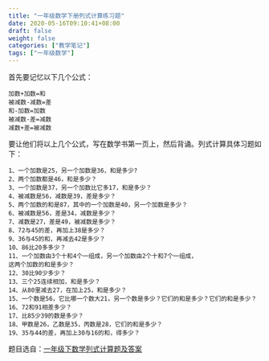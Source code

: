 ```yaml
---
title: "一年级数学下册列式计算练习题"
date: 2020-05-16T09:10:41+08:00
draft: false
weight: false
categories: ["教学笔记"]
tags: ["一年级数学"]
---
```


首先要记忆以下几个公式：

```
加数+加数=和    
被减数-减数=差
和-加数=加数
被减数-差=减数
减数+差=被减数
```

要让他们将以上几个公式，写在数学书第一页上，然后背诵。列式计算具体习题如下：

```
1、一个加数是25，另一个加数是36，和是多少?
2、两个加数都是46，和是多少？
3、一个加数是37，另一个加数比它多17，和是多少？
4、被减数是56，减数是39，差是多少？
5、两个加数的和是87，其中的一个加数是40，另一个加数是多少？
6、被减数是56，差是34，减数是多少？
7、减数是27，差是49，被减数是多少？
8、72与45的差，再加上38是多少？
9、36与45的和，再减去42是多少？
10、86比20多多少？
11、一个加数由3个十和4个一组成，另一个加数由2个十和7个一组成，
这两个加数的和是多少？
12、30比90少多少？
13、三个25连续相加，和是多少？
14、从80里减去27，在加上25，和是多少？
15、一个数是56，它比哪一个数大21，另一个数是多少？它们的和是多少？它们的和是多少？
16、72和91相差多少？
17、比85少39的数是多少？
18、甲数是26，乙数是35，丙数是28，它们的和是多少？
19、35与44的差，再加上30与16的和，得多少？
```

题目选自：[一年级下数学列式计算题及答案](https://wenku.baidu.com/view/847865f3152ded630b1c59eef8c75fbfc77d9489.html)